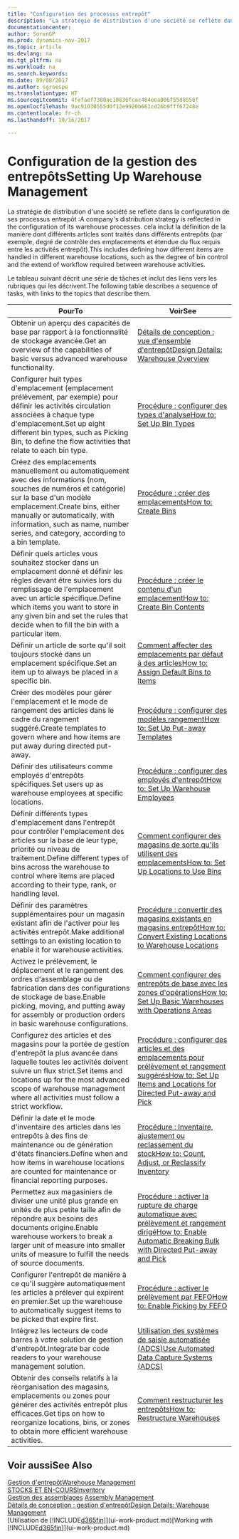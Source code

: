 ```yaml
---
title: "Configuration des processus entrepôt"
description: "La stratégie de distribution d'une société se reflète dans la configuration de ses processus entrepôt : cela inclut la définition de la manière dont différents articles sont traités dans différents entrepôts (par exemple, degré de contrôle des emplacements et étendue du flux requis entre les activités entrepôt)."
documentationcenter: 
author: SorenGP
ms.prod: dynamics-nav-2017
ms.topic: article
ms.devlang: na
ms.tgt_pltfrm: na
ms.workload: na
ms.search.keywords: 
ms.date: 09/08/2017
ms.author: sgroespe
ms.translationtype: HT
ms.sourcegitcommit: 4fefaef7380ac10836fcac404eea006f55d8556f
ms.openlocfilehash: 9ac91030555d0f12e9920b661cd26b9fff67248e
ms.contentlocale: fr-ch
ms.lasthandoff: 10/16/2017

---
```

# <a name="setting-up-warehouse-management"></a><span data-ttu-id="fc0eb-104">Configuration de la gestion des entrepôts</span><span class="sxs-lookup"><span data-stu-id="fc0eb-104">Setting Up Warehouse Management</span></span>
<span data-ttu-id="fc0eb-105">La stratégie de distribution d'une société se reflète dans la configuration de ses processus entrepôt :</span><span class="sxs-lookup"><span data-stu-id="fc0eb-105">A company's distribution strategy is reflected in the configuration of its warehouse processes.</span></span> <span data-ttu-id="fc0eb-106">cela inclut la définition de la manière dont différents articles sont traités dans différents entrepôts (par exemple, degré de contrôle des emplacements et étendue du flux requis entre les activités entrepôt).</span><span class="sxs-lookup"><span data-stu-id="fc0eb-106">This includes defining how different items are handled in different warehouse locations, such as the degree of bin control and the extend of workflow required between warehouse activities.</span></span>  

 <span data-ttu-id="fc0eb-107">Le tableau suivant décrit une série de tâches et inclut des liens vers les rubriques qui les décrivent.</span><span class="sxs-lookup"><span data-stu-id="fc0eb-107">The following table describes a sequence of tasks, with links to the topics that describe them.</span></span>   

|<span data-ttu-id="fc0eb-108">**Pour**</span><span class="sxs-lookup"><span data-stu-id="fc0eb-108">**To**</span></span>|<span data-ttu-id="fc0eb-109">**Voir**</span><span class="sxs-lookup"><span data-stu-id="fc0eb-109">**See**</span></span>|  
|------------|-------------|  
|<span data-ttu-id="fc0eb-110">Obtenir un aperçu des capacités de base par rapport à la fonctionnalité de stockage avancée.</span><span class="sxs-lookup"><span data-stu-id="fc0eb-110">Get an overview of the capabilities of basic versus advanced warehouse functionality.</span></span>|[<span data-ttu-id="fc0eb-111">Détails de conception : vue d'ensemble d'entrepôt</span><span class="sxs-lookup"><span data-stu-id="fc0eb-111">Design Details: Warehouse Overview</span></span>](design-details-warehouse-overview.md)|  
|<span data-ttu-id="fc0eb-112">Configurer huit types d'emplacement (emplacement prélèvement, par exemple) pour définir les activités circulation associées à chaque type d'emplacement.</span><span class="sxs-lookup"><span data-stu-id="fc0eb-112">Set up eight different bin types, such as Picking Bin, to define the flow activities that relate to each bin type.</span></span>|[<span data-ttu-id="fc0eb-113">Procédure : configurer des types d'analyse</span><span class="sxs-lookup"><span data-stu-id="fc0eb-113">How to: Set Up Bin Types</span></span>](warehouse-how-to-set-up-bin-types.md)|  
|<span data-ttu-id="fc0eb-114">Créez des emplacements manuellement ou automatiquement avec des informations (nom, souches de numéros et catégorie) sur la base d'un modèle emplacement.</span><span class="sxs-lookup"><span data-stu-id="fc0eb-114">Create bins, either manually or automatically, with information, such as name, number series, and category, according to a bin template.</span></span>|[<span data-ttu-id="fc0eb-115">Procédure : créer des emplacements</span><span class="sxs-lookup"><span data-stu-id="fc0eb-115">How to: Create Bins</span></span>](warehouse-how-to-create-individual-bins.md)|  
|<span data-ttu-id="fc0eb-116">Définir quels articles vous souhaitez stocker dans un emplacement donné et définir les règles devant être suivies lors du remplissage de l'emplacement avec un article spécifique.</span><span class="sxs-lookup"><span data-stu-id="fc0eb-116">Define which items you want to store in any given bin and set the rules that decide when to fill the bin with a particular item.</span></span>|[<span data-ttu-id="fc0eb-117">Procédure : créer le contenu d'un emplacement</span><span class="sxs-lookup"><span data-stu-id="fc0eb-117">How to: Create Bin Contents</span></span>](warehouse-how-to-set-up-bin-contents.md)|  
|<span data-ttu-id="fc0eb-118">Définir un article de sorte qu'il soit toujours stocké dans un emplacement spécifique.</span><span class="sxs-lookup"><span data-stu-id="fc0eb-118">Set an item up to always be placed in a specific bin.</span></span>|[<span data-ttu-id="fc0eb-119">Comment affecter des emplacements par défaut à des articles</span><span class="sxs-lookup"><span data-stu-id="fc0eb-119">How to: Assign Default Bins to Items</span></span>](warehouse-how-to-assign-default-bins-to-items.md)|
|<span data-ttu-id="fc0eb-120">Créer des modèles pour gérer l'emplacement et le mode de rangement des articles dans le cadre du rangement suggéré.</span><span class="sxs-lookup"><span data-stu-id="fc0eb-120">Create templates to govern where and how items are put away during directed put-away.</span></span>|[<span data-ttu-id="fc0eb-121">Procédure : configurer des modèles rangement</span><span class="sxs-lookup"><span data-stu-id="fc0eb-121">How to: Set Up Put-away Templates</span></span>](warehouse-how-to-set-up-put-away-templates.md)|
|<span data-ttu-id="fc0eb-122">Définir des utilisateurs comme employés d'entrepôts spécifiques.</span><span class="sxs-lookup"><span data-stu-id="fc0eb-122">Set users up as warehouse employees at specific locations.</span></span>|[<span data-ttu-id="fc0eb-123">Procédure : configurer des employés d'entrepôt</span><span class="sxs-lookup"><span data-stu-id="fc0eb-123">How to: Set Up Warehouse Employees</span></span>](warehouse-how-to-set-up-warehouse-employees.md)|
|<span data-ttu-id="fc0eb-124">Définir différents types d'emplacement dans l'entrepôt pour contrôler l'emplacement des articles sur la base de leur type, priorité ou niveau de traitement.</span><span class="sxs-lookup"><span data-stu-id="fc0eb-124">Define different types of bins across the warehouse to control where items are placed according to their type, rank, or handling level.</span></span>|[<span data-ttu-id="fc0eb-125">Comment configurer des magasins de sorte qu'ils utilisent des emplacements</span><span class="sxs-lookup"><span data-stu-id="fc0eb-125">How to: Set Up Locations to Use Bins</span></span>](warehouse-how-to-set-up-locations-to-use-bins.md)|
|<span data-ttu-id="fc0eb-126">Définir des paramètres supplémentaires pour un magasin existant afin de l'activer pour les activités entrepôt.</span><span class="sxs-lookup"><span data-stu-id="fc0eb-126">Make additional settings to an existing location to enable it for warehouse activities.</span></span>|[<span data-ttu-id="fc0eb-127">Procédure : convertir des magasins existants en magasins entrepôt</span><span class="sxs-lookup"><span data-stu-id="fc0eb-127">How to: Convert Existing Locations to Warehouse Locations</span></span>](warehouse-how-to-convert-existing-locations-to-warehouse-locations.md)|
|<span data-ttu-id="fc0eb-128">Activez le prélèvement, le déplacement et le rangement des ordres d'assemblage ou de fabrication dans des configurations de stockage de base.</span><span class="sxs-lookup"><span data-stu-id="fc0eb-128">Enable picking, moving, and putting away for assembly or production orders in basic warehouse configurations.</span></span>|[<span data-ttu-id="fc0eb-129">Comment configurer des entrepôts de base avec les zones d'opérations</span><span class="sxs-lookup"><span data-stu-id="fc0eb-129">How to: Set Up Basic Warehouses with Operations Areas</span></span>](warehouse-how-to-set-up-basic-warehouses-with-operations-areas.md)|  
|<span data-ttu-id="fc0eb-130">Configurez des articles et des magasins pour la portée de gestion d'entrepôt la plus avancée dans laquelle toutes les activités doivent suivre un flux strict.</span><span class="sxs-lookup"><span data-stu-id="fc0eb-130">Set items and locations up for the most advanced scope of warehouse management where all activities must follow a strict workflow.</span></span>|[<span data-ttu-id="fc0eb-131">Procédure : configurer des articles et des emplacements pour prélèvement et rangement suggérés</span><span class="sxs-lookup"><span data-stu-id="fc0eb-131">How to: Set Up Items and Locations for Directed Put-away and Pick</span></span>](warehouse-how-to-set-up-items-for-directed-put-away-and-pick.md)|  
|<span data-ttu-id="fc0eb-132">Définir la date et le mode d'inventaire des articles dans les entrepôts à des fins de maintenance ou de génération d'états financiers.</span><span class="sxs-lookup"><span data-stu-id="fc0eb-132">Define when and how items in warehouse locations are counted for maintenance or financial reporting purposes.</span></span>|[<span data-ttu-id="fc0eb-133">Procédure : Inventaire, ajustement ou reclassement du stock</span><span class="sxs-lookup"><span data-stu-id="fc0eb-133">How to: Count, Adjust, or Reclassify Inventory</span></span>](inventory-how-count-adjust-reclassify.md)|
|<span data-ttu-id="fc0eb-134">Permettez aux magasiniers de diviser une unité plus grande en unités de plus petite taille afin de répondre aux besoins des documents origine.</span><span class="sxs-lookup"><span data-stu-id="fc0eb-134">Enable warehouse workers to break a larger unit of measure into smaller units of measure to fulfill the needs of source documents.</span></span>|[<span data-ttu-id="fc0eb-135">Procédure : activer la rupture de charge automatique avec prélèvement et rangement dirigé</span><span class="sxs-lookup"><span data-stu-id="fc0eb-135">How to: Enable Automatic Breaking Bulk with Directed Put-away and Pick</span></span>](warehouse-enable-automatic-breaking-bulk-with-directed-put-away-and-pick.md)|  
|<span data-ttu-id="fc0eb-136">Configurer l'entrepôt de manière à ce qu'il suggère automatiquement les articles à prélever qui expirent en premier.</span><span class="sxs-lookup"><span data-stu-id="fc0eb-136">Set up the warehouse to automatically suggest items to be picked that expire first.</span></span>|[<span data-ttu-id="fc0eb-137">Procédure : activer le prélèvement par FEFO</span><span class="sxs-lookup"><span data-stu-id="fc0eb-137">How to: Enable Picking by FEFO</span></span>](warehouse-picking-by-fefo.md)|
|<span data-ttu-id="fc0eb-138">Intégrez les lecteurs de code barres à votre solution de gestion d'entrepôt.</span><span class="sxs-lookup"><span data-stu-id="fc0eb-138">Integrate bar code readers to your warehouse management solution.</span></span>|[<span data-ttu-id="fc0eb-139">Utilisation des systèmes de saisie automatisée (ADCS)</span><span class="sxs-lookup"><span data-stu-id="fc0eb-139">Use Automated Data Capture Systems (ADCS)</span></span>](warehouse-use-automated-data-capture-systems-adcs.md)|  
|<span data-ttu-id="fc0eb-140">Obtenir des conseils relatifs à la réorganisation des magasins, emplacements ou zones pour générer des activités entrepôt plus efficaces.</span><span class="sxs-lookup"><span data-stu-id="fc0eb-140">Get tips on how to reorganize locations, bins, or zones to obtain more efficient warehouse activities.</span></span>|[<span data-ttu-id="fc0eb-141">Comment restructurer les entrepôts</span><span class="sxs-lookup"><span data-stu-id="fc0eb-141">How to: Restructure Warehouses</span></span>](warehouse-how-to-restructure-warehouses.md)|  

## <a name="see-also"></a><span data-ttu-id="fc0eb-142">Voir aussi</span><span class="sxs-lookup"><span data-stu-id="fc0eb-142">See Also</span></span>  
[<span data-ttu-id="fc0eb-143">Gestion d'entrepôt</span><span class="sxs-lookup"><span data-stu-id="fc0eb-143">Warehouse Management</span></span>](warehouse-manage-warehouse.md)  
[<span data-ttu-id="fc0eb-144">STOCKS ET EN-COURS</span><span class="sxs-lookup"><span data-stu-id="fc0eb-144">Inventory</span></span>](inventory-manage-inventory.md)  
<span data-ttu-id="fc0eb-145">[Gestion des assemblages](assembly-assemble-items.md)  </span><span class="sxs-lookup"><span data-stu-id="fc0eb-145">[Assembly Management](assembly-assemble-items.md)  </span></span>  
[<span data-ttu-id="fc0eb-146">Détails de conception : gestion d'entrepôt</span><span class="sxs-lookup"><span data-stu-id="fc0eb-146">Design Details: Warehouse Management</span></span>](design-details-warehouse-management.md)  
<span data-ttu-id="fc0eb-147">[Utilisation de [!INCLUDE[d365fin](includes/d365fin_md.md)]](ui-work-product.md)</span><span class="sxs-lookup"><span data-stu-id="fc0eb-147">[Working with [!INCLUDE[d365fin](includes/d365fin_md.md)]](ui-work-product.md)</span></span>

